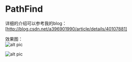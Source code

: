 # PathFind
详细的介绍可以参考我的blog：  
[http://blog.csdn.net/a396901990/article/details/40107881]  

效果图：  
![alt pic](http://img.my.csdn.net/uploads/201503/12/1426092118_7791.gif "效果1")

![alt pic](http://img.my.csdn.net/uploads/201503/12/1426092118_4759.gif "效果2")
